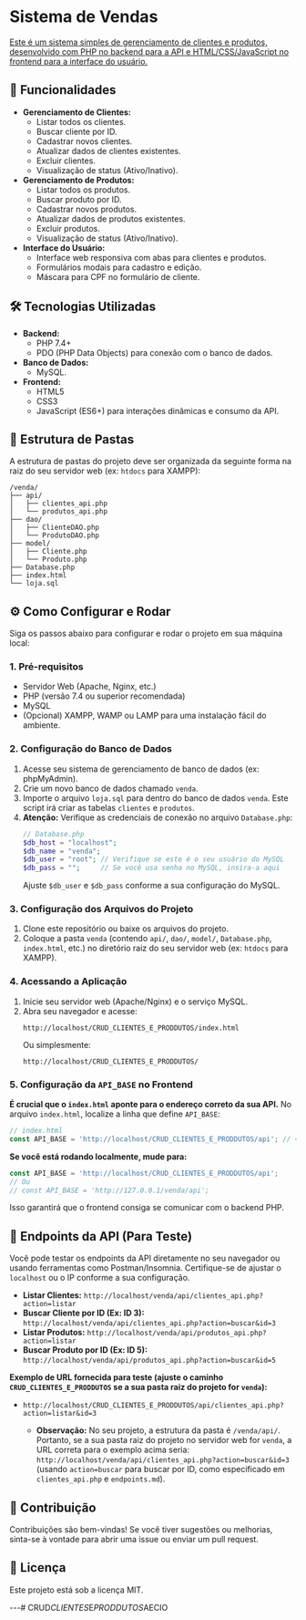 # Sistema de Vendas

[Este é um sistema simples de gerenciamento de clientes e produtos, desenvolvido com PHP no backend para a API e HTML/CSS/JavaScript no frontend para a interface do usuário.](#)

## 🚀 Funcionalidades

* **Gerenciamento de Clientes:**
    * Listar todos os clientes.
    * Buscar cliente por ID.
    * Cadastrar novos clientes.
    * Atualizar dados de clientes existentes.
    * Excluir clientes.
    * Visualização de status (Ativo/Inativo).
* **Gerenciamento de Produtos:**
    * Listar todos os produtos.
    * Buscar produto por ID.
    * Cadastrar novos produtos.
    * Atualizar dados de produtos existentes.
    * Excluir produtos.
    * Visualização de status (Ativo/Inativo).
* **Interface do Usuário:**
    * Interface web responsiva com abas para clientes e produtos.
    * Formulários modais para cadastro e edição.
    * Máscara para CPF no formulário de cliente.

## 🛠️ Tecnologias Utilizadas

* **Backend:**
    * PHP 7.4+
    * PDO (PHP Data Objects) para conexão com o banco de dados.
* **Banco de Dados:**
    * MySQL.
* **Frontend:**
    * HTML5
    * CSS3
    * JavaScript (ES6+) para interações dinâmicas e consumo da API.

## 📁 Estrutura de Pastas

A estrutura de pastas do projeto deve ser organizada da seguinte forma na raiz do seu servidor web (ex: `htdocs` para XAMPP):

```
/venda/
├── api/
│   ├── clientes_api.php
│   └── produtos_api.php
├── dao/
│   ├── ClienteDAO.php
│   └── ProdutoDAO.php
├── model/
│   ├── Cliente.php
│   └── Produto.php
├── Database.php
├── index.html
└── loja.sql
```

## ⚙️ Como Configurar e Rodar

Siga os passos abaixo para configurar e rodar o projeto em sua máquina local:

### 1. Pré-requisitos

* Servidor Web (Apache, Nginx, etc.)
* PHP (versão 7.4 ou superior recomendada)
* MySQL
* (Opcional) XAMPP, WAMP ou LAMP para uma instalação fácil do ambiente.

### 2. Configuração do Banco de Dados

1.  Acesse seu sistema de gerenciamento de banco de dados (ex: phpMyAdmin).
2.  Crie um novo banco de dados chamado `venda`.
3.  Importe o arquivo `loja.sql` para dentro do banco de dados `venda`. Este script irá criar as tabelas `clientes` e `produtos`.
4.  **Atenção:** Verifique as credenciais de conexão no arquivo `Database.php`:
    ```php
    // Database.php
    $db_host = "localhost";
    $db_name = "venda";
    $db_user = "root"; // Verifique se este é o seu usuário do MySQL
    $db_pass = "";     // Se você usa senha no MySQL, insira-a aqui
    ```
    Ajuste `$db_user` e `$db_pass` conforme a sua configuração do MySQL.

### 3. Configuração dos Arquivos do Projeto

1.  Clone este repositório ou baixe os arquivos do projeto.
2.  Coloque a pasta `venda` (contendo `api/`, `dao/`, `model/`, `Database.php`, `index.html`, etc.) no diretório raiz do seu servidor web (ex: `htdocs` para XAMPP).

### 4. Acessando a Aplicação

1.  Inicie seu servidor web (Apache/Nginx) e o serviço MySQL.
2.  Abra seu navegador e acesse:
    ```
    http://localhost/CRUD_CLIENTES_E_PRODDUTOS/index.html
    ```
    Ou simplesmente:
    ```
    http://localhost/CRUD_CLIENTES_E_PRODDUTOS/
    ```

### 5. Configuração da `API_BASE` no Frontend

**É crucial que o `index.html` aponte para o endereço correto da sua API.** No arquivo `index.html`, localize a linha que define `API_BASE`:

```javascript
// index.html
const API_BASE = 'http://localhost/CRUD_CLIENTES_E_PRODDUTOS/api'; // <--- Altere esta linha
```

**Se você está rodando localmente, mude para:**

```javascript
const API_BASE = 'http://localhost/CRUD_CLIENTES_E_PRODDUTOS/api';
// Ou
// const API_BASE = 'http://127.0.0.1/venda/api';
```

Isso garantirá que o frontend consiga se comunicar com o backend PHP.


## 🧪 Endpoints da API (Para Teste)

Você pode testar os endpoints da API diretamente no seu navegador ou usando ferramentas como Postman/Insomnia. Certifique-se de ajustar o `localhost` ou o IP conforme a sua configuração.

* **Listar Clientes:**
    `http://localhost/venda/api/clientes_api.php?action=listar`
* **Buscar Cliente por ID (Ex: ID 3):**
    `http://localhost/venda/api/clientes_api.php?action=buscar&id=3`
* **Listar Produtos:**
    `http://localhost/venda/api/produtos_api.php?action=listar`
* **Buscar Produto por ID (Ex: ID 5):**
    `http://localhost/venda/api/produtos_api.php?action=buscar&id=5`

**Exemplo de URL fornecida para teste (ajuste o caminho `CRUD_CLIENTES_E_PRODDUTOS` se a sua pasta raiz do projeto for `venda`):**

* `http://localhost/CRUD_CLIENTES_E_PRODDUTOS/api/clientes_api.php?action=listar&id=3`

    * **Observação:** No seu projeto, a estrutura da pasta é `/venda/api/`. Portanto, se a sua pasta raiz do projeto no servidor web for `venda`, a URL correta para o exemplo acima seria: `http://localhost/venda/api/clientes_api.php?action=buscar&id=3` (usando `action=buscar` para buscar por ID, como especificado em `clientes_api.php` e `endpoints.md`).

## 🤝 Contribuição

Contribuições são bem-vindas! Se você tiver sugestões ou melhorias, sinta-se à vontade para abrir uma issue ou enviar um pull request.

## 📝 Licença

Este projeto está sob a licença MIT.

---#   C R U D _ C L I E N T E S _ E _ P R O D D U T O S _ A E C I O 
 
 

